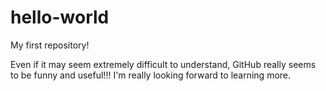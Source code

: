 # hello-world
My first repository!

Even if it may seem extremely difficult to understand, GitHub really seems to be funny and useful!!!
I'm really looking forward to learning more.
